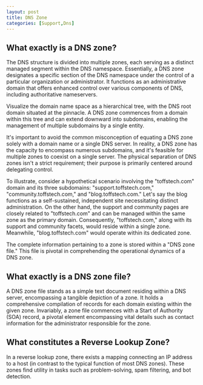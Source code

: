 ```yaml
---
layout: post
title: DNS Zone
categories: [Support,Dns]
---
```


## What exactly is a DNS zone? 

The DNS structure is divided into multiple zones, each serving as a distinct managed segment within the DNS namespace. Essentially, a DNS zone designates a specific section of the DNS namespace under the control of a particular organization or administrator. It functions as an administrative domain that offers enhanced control over various components of DNS, including authoritative nameservers.

Visualize the domain name space as a hierarchical tree, with the DNS root domain situated at the pinnacle. A DNS zone commences from a domain within this tree and can extend downward into subdomains, enabling the management of multiple subdomains by a single entity.

It's important to avoid the common misconception of equating a DNS zone solely with a domain name or a single DNS server. In reality, a DNS zone has the capacity to encompass numerous subdomains, and it's feasible for multiple zones to coexist on a single server. The physical separation of DNS zones isn't a strict requirement; their purpose is primarily centered around delegating control.

To illustrate, consider a hypothetical scenario involving the "toffstech.com" domain and its three subdomains: "support.toffstech.com," "community.toffstech.com," and "blog.toffstech.com." Let's say the blog functions as a self-sustained, independent site necessitating distinct administration. On the other hand, the support and community pages are closely related to "toffstech.com" and can be managed within the same zone as the primary domain. Consequently, "toffstech.com," along with its support and community facets, would reside within a single zone. Meanwhile, "blog.toffstech.com" would operate within its dedicated zone.

The complete information pertaining to a zone is stored within a "DNS zone file." This file is pivotal in comprehending the operational dynamics of a DNS zone.

## What exactly is a DNS zone file?

A DNS zone file stands as a simple text document residing within a DNS server, encompassing a tangible depiction of a zone. It holds a comprehensive compilation of records for each domain existing within the given zone. Invariably, a zone file commences with a Start of Authority (SOA) record, a pivotal element encompassing vital details such as contact information for the administrator responsible for the zone.

## What constitutes a Reverse Lookup Zone?

In a reverse lookup zone, there exists a mapping connecting an IP address to a host (in contrast to the typical function of most DNS zones). These zones find utility in tasks such as problem-solving, spam filtering, and bot detection.